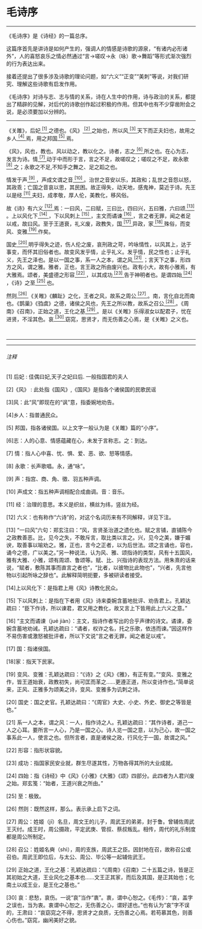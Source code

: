 <h1 class="article-title">毛诗序</h1>
<hr>
<p class="pre"> 《毛诗序》是《诗经》的一篇总序。</p>
<p class="pre">这篇序首先是讲诗是如何产生的，强调人的情感是诗歌的源泉，“有诸内必形诸外”，人的喜怒哀乐之情必然通过“言→嗟叹→永（咏）歌→舞蹈”等形式渐次强烈的行为表达出来。</p>
<p class="pre">接着还提出了很多涉及诗歌的理论问题，如“六义”“正变”“美刺”等说，对我们研究、理解这些诗歌有启发作用。</p>
<p class="pre">《毛诗序》对诗与志、志与情的关系，诗在人生中的作用，诗与政治的关系，都提出了精辟的见解，对后代的诗歌创作起过积极的作用。但其中也有不少穿凿附会之说，是必须要加以分辨的。</p>

<hr>
<p class="main">《关雎》，后妃<a href="#1" class="article-link">
<sup>[1]</sup>
</a>之德也。《风》<a href="#2" class="article-link">
<sup>[2]</sup>
</a>之始也，所以风<a
href="#3" class="article-link">
<sup>[3]</sup>
</a>天下而正夫妇也，故用之乡人<a href="#4" class="article-link">
<sup>[4]</sup>
</a>焉，用之邦国<a
href="#5" class="article-link">
<sup>[5]</sup>
</a>焉。</p>
<p class="main">《风》，风也，教也。风以动之，教以化之。诗者，志之<a href="#6" class="article-link">
<sup>[6]</sup>
</a>所之也。在心为志，发言为诗。情<a
href="#7" class="article-link">
<sup>[7]</sup>
</a>动于中而形于言，言之不足，故嗟叹之；嗟叹之不足，故永歌<a href="#8" class="article-link">
<sup>[8]</sup>
</a>之；永歌之不足,不知手之舞之、足之蹈之也。
</p>
<p class="main">情发于声<a href="#9" class="article-link">
<sup>[9]</sup>
</a>，声成文谓之音<a
href="#10" class="article-link">
<sup>[10]</sup>
</a>。治世之音安以乐，其政和；乱世之音怨以怒，其政乖；亡国之音哀以思，其民困。故正得失，动天地，感鬼神，莫近于诗。先王以是经<a
href="#11" class="article-link">
<sup>[11]</sup>
</a>夫妇，成孝敬，厚人伦，美教化，移风俗。</p>
<p class="main"> 故《诗》有六义<a href="#12" class="article-link">
<sup>[12]</sup>
</a>焉：一曰风，二曰赋，三曰比，四曰兴，五曰雅，六曰颂<a
href="#13" class="article-link">
<sup>[13]</sup>
</a>。上以风化下<a href="#14" class="article-link">
<sup>[14]</sup>
</a>，下以风刺上<a
href="#15" class="article-link">
<sup>[15]</sup>
</a>，主文而谲谏<a href="#16" class="article-link">
<sup>[16]</sup>
</a>，言之者无罪，闻之者足以戒，故曰风。至于王道衰，礼义废，政教失，国<a
href="#17" class="article-link">
<sup>[17]</sup>
</a>异政，家<a href="#18" class="article-link">
<sup>[18]</sup>
</a>殊俗，而变风、变雅<a
href="#19" class="article-link">
<sup>[19]</sup>
</a>作矣。</p>
<p class="main"> 国史<a
href="#20" class="article-link">
<sup>[20]</sup>
</a>明乎得失之迹，伤人伦之废，哀刑政之苛，吟咏情性，以风其上，达于事变，而怀其旧俗者也。故变风发乎情，止乎礼义。发乎情，民之性也；止乎礼义，先王之泽也。是以一国之事，系一人之本，谓之风<a
href="#21" class="article-link">
<sup>[21]</sup>
</a>；言天下之事，形四方之风，谓之雅。雅者，正也，言王政之所由废兴也。政有小大，故有小雅焉，有大雅焉。颂者，美盛德之形容<a
href="#22" class="article-link">
<sup>[22]</sup>
</a>，以其成功<a href="#23" class="article-link">
<sup>[23]</sup>
</a>告于神明者也。是谓四始<a
href="#24" class="article-link">
<sup>[24]</sup>
</a>，《诗》之至<a href="#25" class="article-link">
<sup>[25]</sup>
</a>也。
</p>
<p class="main">
然则<a href="#26" class="article-link">
<sup>[26]</sup>
</a>《关睢》《麟趾》之化，王者之风，故系之周公<a
href="#27" class="article-link">
<sup>[27]</sup>
</a>。南，言化自北而南也。《鹊巢》《驺虞》之德，诸侯之风也，先王之所以教，故系之召公<a
href="#28" class="article-link">
<sup>[28]</sup>
</a>。《周南》《召南》，正始之道，王化之基<a
href="#29" class="article-link">
<sup>[29]</sup>
</a>。是以《关睢》乐得淑女以配君子，忧在进贤，不淫其色。哀<a
href="#30" class="article-link">
<sup>[30]</sup>
</a>窈窕，思贤才，而无伤善之心焉，是《关睢》之义也。
</p>

<br>
<hr>
<hr>
<h6>注释</h6>

<p class="comment">
<a id="1">[1]</a> 后妃 : 佳偶曰妃,天子之妃曰后. 一般指国君的夫人</p>
<p class="comment">
<a id="2">[2]</a>《风》 : 此处指《国风》,《国风》是指各个诸侯国的民歌民谣</p>
<p class="comment">
<a id="3">[3]</a>风：此“风”即现在的“讽”意，指委婉地劝告。</p>
<p class="comment">
<a id="4">[4]</a>乡人：指普通民众。 </p>
<p class="comment">
<a id="5">[5]</a> 邦国，指各诸侯国。以上文字一般认为是《关雎》篇的“小序”。</p>
<p class="comment">
<a id="6">[6]</a>志：人的心意、情感蕴藏在心，未发于言称志。之：到达。 </p>
<p class="comment">
<a id="7">[7]</a> 情：指人心中喜、忧、惧、爱、恶、欲、怒等情感。</p>
<p class="comment">
<a id="8">[8]</a> 永歌：长声歌唱。永，通“咏”。 </p>
<p class="comment">
<a id="9">[9]</a> 声：指宫、商、角、徵、羽五种声调。</p>
<p class="comment">
<a id="10">[10]</a> 声成文：指五种声调相配合成曲调。音：音乐。</p>
<p class="comment">
<a id="11">[11]</a> 经：治理的意思。本义是织丝，横丝为纬，竖丝为经。</p>
<p class="comment">
<a id="12">[12]</a> 六义：也有称作“六诗”的，对这个名词历来有不同解释，详见下注。</p>
<p class="comment">
<a id="13">[13]</a>
“一曰风”六句：郑玄注曰：“风，言贤圣治道之遗化也。赋之言铺，直铺陈今之政教善恶。比，见今之失，不敢斥言，取比类以言之。兴，见今之美，嫌于媚谀，取善事以喻劝之。雅，正也，言今之正者，以为后世法。颂之言诵也，容也，诵今之德，广以美之。”另一种说法，认为风、雅、颂指诗的类型，风有十五国风，雅有大雅、小雅，颂有周颂、鲁颂等。赋、比、兴指诗的表现方法。用朱熹的话来说，“赋者，敷陈其事而直言之者也”，“比者，以彼物比此物也”，“兴者，先言他物以引起所咏之辞也”。此解释简明扼要，多被研读者接受。
</p>
<p class="comment">
<a id="14">[14]</a>上以风化下：是指君上用《风》诗教化民众。 </p>
<p class="comment">
<a id="15">[15]</a> 下以风刺上：是指在下者用《风》诗来委婉含蓄地批评、劝告君上。孔颖达疏曰：“臣下作诗，所以谏君，君又用之教化，故又言上下皆用此上六义之意。”</p>
<p class="comment">
<a id="16">[16]</a> “主文而谲谏（jué
jiàn）：主文，指诗作者写出的合乎声律的诗文。谲谏，委婉含蓄地劝诫。孔颖达疏曰：“谲者，权诈之名，托之乐歌，依违而谏。”因这样作不易伤害或激怒被批评者，所以下文说“言之者无罪，闻之者足以戒”。</p>
<p class="comment">
<a id="17">[17]</a> 国：指诸侯国。 </p>
<p class="comment">
<a id="18">[18]</a>家：指天下民家。 </p>
<p class="comment">
<a id="19">[19]</a>
变风、变雅：孔颖达疏曰：“《诗》之《风》《雅》，有正有变。”“变风、变雅之作，皆王道始衰，政教初失，尚可匡而革之……更遵正道，所以变诗作也。”简单说来，正风、正雅多为颂美之诗，变风、变雅多为讥刺之诗。</p>
<p class="comment">
<a id="20">[20]</a> 国史：国之史官。孔颖达疏曰：“《周官》大史、小史、外史、御史之等皆是也。”</p>
<p class="comment">
<a id="21">[21]</a>
系一人之本，谓之风：一人，指作诗之人。孔颖达疏曰：“其作诗者，道己一人之心耳。要所言一人心，乃是一国之心。诗人览一国之意，以为己心，故一国之事系此一人，使言之也。但所言者，直是诸侯之政，行风化于一国，故谓之风。”</p>
<p class="comment">
<a id="22">[22]</a> 形容：指形状容貌。</p>
<p class="comment">
<a id="23">[23]</a> 成功：指国家民安业就，群生尽遂其性，万物各得其所的大业成就。</p>
<p class="comment">
<a id="24">[24]</a> 四始：指《诗经》中《风》《小雅》《大雅》《颂》四部分。此四者为人君兴废之始。郑玄笺：“始者，王道兴衰之所由。”</p>
<p class="comment">
<a id="25">[25]</a> 至：极致。</p>
<p class="comment">
<a id="26">[26]</a> 然则：既然这样，那么。表示承上启下之词。</p>
<p class="comment">
<a id="27">[27]</a>
周公：姓姬（jī）名旦，周文王的儿子，周武王的弟弟，封于鲁。曾辅佐周武王灭纣。成王时，周公摄政，平定武庚、管叔、蔡叔叛乱。相传，周代的礼乐制度都是周公所制定。</p>
<p class="comment">
<a id="28">[28]</a> 召公：姓姬名奭（shì），周的支族，周武王之臣。因封地在召，故称召公或召伯。周武王即位后，与太公、周公、毕公等一起辅佐武王。</p>
<p class="comment">
<a id="29">[29]</a>
正始之道，王化之基：孔颖达疏曰：“《周南》《召南》二十五篇之诗，皆是正其初始之大道，王业风化之基本也……文王正其家，而后及其国，是正其始也；化南土以成王业，是王化之基也。”</p>
<p class="comment">
<a id="30">[30]</a>
哀：悲愁，哀伤。一说“哀”当作“衷”。衷，谓中心恕之。《毛传》：“哀，盖字之误也，当为衷。衷谓中心恕之，无伤善之心，谓好逑也。”也有认为“哀”字不误的，王肃曰：“哀窈窕之不得，思贤才之良质，无伤善之心焉。若苟慕其色，则善心伤也。”窈窕，幽闲美好之貌。
</p>
